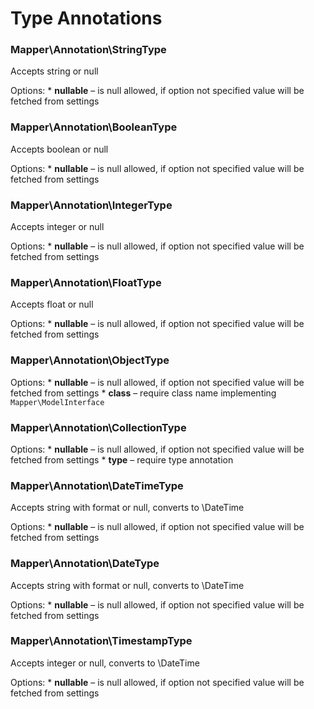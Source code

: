 # Type Annotations

### Mapper\Annotation\StringType
Accepts string or null

Options:
    * **nullable** – is null allowed, if option not specified value will be fetched from settings
    
### Mapper\Annotation\BooleanType
Accepts boolean or null

Options:
    * **nullable** – is null allowed, if option not specified value will be fetched from settings
    
### Mapper\Annotation\IntegerType
Accepts integer or null

Options:
    * **nullable** – is null allowed, if option not specified value will be fetched from settings
    
### Mapper\Annotation\FloatType
Accepts float or null

Options:
    * **nullable** – is null allowed, if option not specified value will be fetched from settings
    
### Mapper\Annotation\ObjectType
Options:
    * **nullable** – is null allowed, if option not specified value will be fetched from settings
    * **class** – require class name implementing `Mapper\ModelInterface`

### Mapper\Annotation\CollectionType
Options:
    * **nullable** – is null allowed, if option not specified value will be fetched from settings
    * **type** – require type annotation

### Mapper\Annotation\DateTimeType
Accepts string with format or null, converts to \DateTime

Options:
    * **nullable** – is null allowed, if option not specified value will be fetched from settings
    
### Mapper\Annotation\DateType
Accepts string with format or null, converts to \DateTime

Options:
    * **nullable** – is null allowed, if option not specified value will be fetched from settings
    
### Mapper\Annotation\TimestampType
Accepts integer or null, converts to \DateTime

Options:
    * **nullable** – is null allowed, if option not specified value will be fetched from settings
